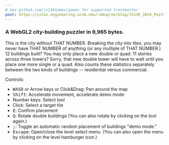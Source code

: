 ```yaml
---
# See github.com/js13kGames/games for supported frontmatter
post: https://sites.engineering.ucsb.edu/~mdupree/blog/JS13K_2024_Postmortem.html
---
```

### A WebGL2 city-building puzzler in 9,965 bytes. 

This is the city without THAT NUMBER. Breaking the city into tiles, you may never have THAT NUMBER of anything (or any multiple of THAT NUMBER.) 12 buildings built? You may only place a new double or quad. 11 stories across three towers? Sorry, that new double tower will have to wait until you place one more single or a quad. Also counts these statistics separately between the two kinds of buildings -- residential versus commercial.

Controls:
* <kbd>W</kbd><kbd>A</kbd><kbd>S</kbd><kbd>D</kbd> or Arrow keys or Click&Drag: Pan around the map
* <kbd>Shift</kbd>: Accelerate movement, accelerate demo mode
* Number keys: Select tool
* Click: Select a target tile
* <kbd>E</kbd>: Confirm placement
* <kbd>Q</kbd>: Rotate double buildings (You can also rotate by clicking on the tool again.)
* <kbd>;</kbd>: Toggle an automatic random placement of buildings "demo mode."
* <kbd>Escape</kbd>: Open/close the level select menu. (You can also open the menu by clicking on the level hamburger icon.)